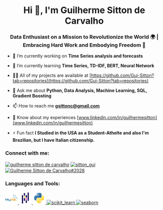 <h1 align="center">Hi 👋, I'm Guilherme Sitton de Carvalho</h1>
<h3 align="center">Data Enthusiast on a Mission to Revolutionize the World 🌍 | Embracing Hard Work and Embodying Freedom 🚀</h3>



- 🔭 I’m currently working on **Time Series analysis and forecasts**

- 🌱 I’m currently learning **Time Series, TD-IDF, BERT, Neural Network**

- 👨‍💻 All of my projects are available at [https://github.com/Gui-Sitton?tab=repositories](https://github.com/Gui-Sitton?tab=repositories)

- 💬 Ask me about **Python, Data Analysis, Machine Learning, SQL, Gradient Boosting**

- 📫 How to reach me **gsittonc@gmail.com**

- 📄 Know about my experiences [www.linkedin.com/in/guilhermesitton](www.linkedin.com/in/guilhermesitton)

- ⚡ Fun fact **I Studied in the USA as a Student-Athelte and also I'm Brazilian, but I have Italian citizenship.**

  

<h3 align="left">Connect with me:</h3>
<p align="left">
<a href="https://linkedin.com/in/guilherme sitton de carvalho" target="blank"><img align="center" src="https://raw.githubusercontent.com/rahuldkjain/github-profile-readme-generator/master/src/images/icons/Social/linked-in-alt.svg" alt="guilherme sitton de carvalho" height="30" width="40" /></a>
<a href="https://instagram.com/sitton_gui" target="blank"><img align="center" src="https://raw.githubusercontent.com/rahuldkjain/github-profile-readme-generator/master/src/images/icons/Social/instagram.svg" alt="sitton_gui" height="30" width="40" /></a>
<a href="https://discord.gg/Guilherme Sitton de Carvalho#2028" target="blank"><img align="center" src="https://raw.githubusercontent.com/rahuldkjain/github-profile-readme-generator/master/src/images/icons/Social/discord.svg" alt="Guilherme Sitton de Carvalho#2028" height="30" width="40" /></a>
</p>

<h3 align="left">Languages and Tools:</h3>
<p align="left">  <a href="https://www.mysql.com/" target="_blank" rel="noreferrer"> <img src="https://raw.githubusercontent.com/devicons/devicon/master/icons/mysql/mysql-original-wordmark.svg" alt="mysql" width="40" height="40"/> </a> <a href="https://pandas.pydata.org/" target="_blank" rel="noreferrer"> <img src="https://raw.githubusercontent.com/devicons/devicon/2ae2a900d2f041da66e950e4d48052658d850630/icons/pandas/pandas-original.svg" alt="pandas" width="40" height="40"/> </a> <a href="https://www.python.org" target="_blank" rel="noreferrer"> <img src="https://raw.githubusercontent.com/devicons/devicon/master/icons/python/python-original.svg" alt="python" width="40" height="40"/> </a> <a href="https://scikit-learn.org/" target="_blank" rel="noreferrer"> <img src="https://upload.wikimedia.org/wikipedia/commons/0/05/Scikit_learn_logo_small.svg" alt="scikit_learn" width="40" height="40"/> </a> <a href="https://seaborn.pydata.org/" target="_blank" rel="noreferrer"> <img src="https://seaborn.pydata.org/_images/logo-mark-lightbg.svg" alt="seaborn" width="40" height="40"/> </a> </p>


